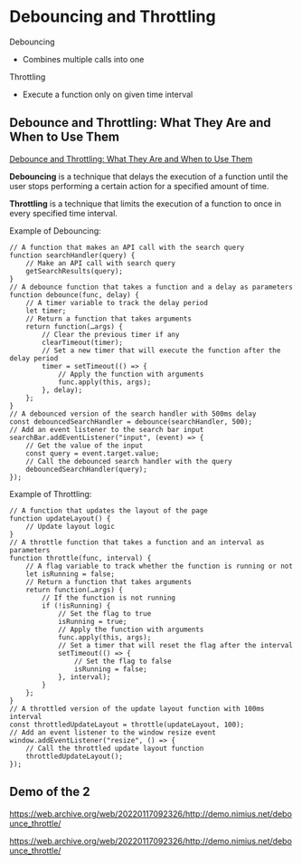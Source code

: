 # Debouncing and Throttling

Debouncing
- Combines multiple calls into one

Throttling
- Execute a function only on given time interval


## Debounce and Throttling: What They Are and When to Use Them

[Debounce and Throttling: What They Are and When to Use Them](https://medium.com/@bs903944/debounce-and-throttling-what-they-are-and-when-to-use-them-eadd272fe0be)

**Debouncing** is a technique that delays the execution of a function until the user stops performing a certain action 
for a specified amount of time. 

**Throttling** is a technique that limits the execution of a function to once in every specified time interval. 

Example of Debouncing:

```
// A function that makes an API call with the search query
function searchHandler(query) {
    // Make an API call with search query
    getSearchResults(query);
}
// A debounce function that takes a function and a delay as parameters
function debounce(func, delay) {
    // A timer variable to track the delay period
    let timer;
    // Return a function that takes arguments
    return function(…args) {
        // Clear the previous timer if any
        clearTimeout(timer);
        // Set a new timer that will execute the function after the delay period
        timer = setTimeout(() => {
            // Apply the function with arguments
            func.apply(this, args);
        }, delay);
    };
}
// A debounced version of the search handler with 500ms delay
const debouncedSearchHandler = debounce(searchHandler, 500);
// Add an event listener to the search bar input
searchBar.addEventListener("input", (event) => {
    // Get the value of the input
    const query = event.target.value;
    // Call the debounced search handler with the query
    debouncedSearchHandler(query);
});
```

Example of Throttling:

```
// A function that updates the layout of the page
function updateLayout() {
    // Update layout logic
}
// A throttle function that takes a function and an interval as parameters
function throttle(func, interval) {
    // A flag variable to track whether the function is running or not
    let isRunning = false;
    // Return a function that takes arguments
    return function(…args) {
        // If the function is not running
        if (!isRunning) {
            // Set the flag to true
            isRunning = true;
            // Apply the function with arguments
            func.apply(this, args);
            // Set a timer that will reset the flag after the interval
            setTimeout(() => {
                // Set the flag to false
                isRunning = false;
            }, interval);
        }
    };
}
// A throttled version of the update layout function with 100ms interval
const throttledUpdateLayout = throttle(updateLayout, 100);
// Add an event listener to the window resize event
window.addEventListener("resize", () => {
    // Call the throttled update layout function
    throttledUpdateLayout();
});
```

## Demo of the 2

https://web.archive.org/web/20220117092326/http://demo.nimius.net/debounce_throttle/

https://web.archive.org/web/20220117092326/http://demo.nimius.net/debounce_throttle/
